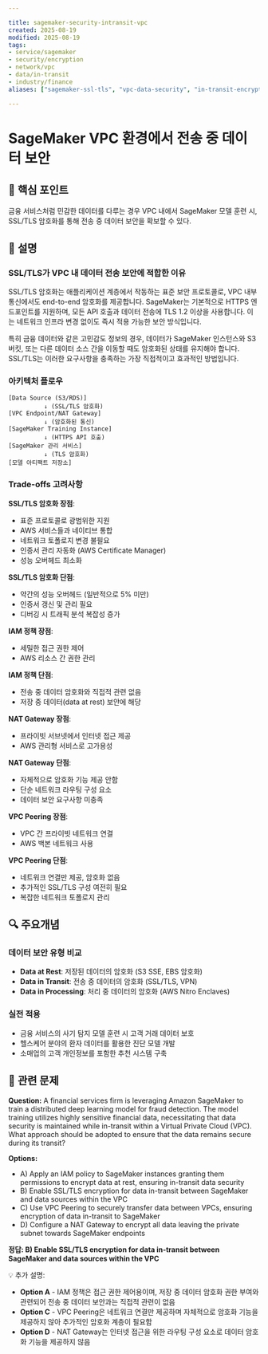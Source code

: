 ```yaml
---

title: sagemaker-security-intransit-vpc
created: 2025-08-19
modified: 2025-08-19
tags:
- service/sagemaker
- security/encryption
- network/vpc
- data/in-transit
- industry/finance
aliases: ["sagemaker-ssl-tls", "vpc-data-security", "in-transit-encryption"]

---
```


# SageMaker VPC 환경에서 전송 중 데이터 보안

## 🎯 핵심 포인트

금융 서비스처럼 민감한 데이터를 다루는 경우 VPC 내에서 SageMaker 모델 훈련 시, SSL/TLS 암호화를 통해 전송 중 데이터 보안을 확보할 수 있다.

## 📝 설명

### SSL/TLS가 VPC 내 데이터 전송 보안에 적합한 이유

SSL/TLS 암호화는 애플리케이션 계층에서 작동하는 표준 보안 프로토콜로, VPC 내부 통신에서도 end-to-end 암호화를 제공합니다. SageMaker는 기본적으로 HTTPS 엔드포인트를 지원하며, 모든 API 호출과 데이터 전송에 TLS 1.2 이상을 사용합니다. 이는 네트워크 인프라 변경 없이도 즉시 적용 가능한 보안 방식입니다.

특히 금융 데이터와 같은 고민감도 정보의 경우, 데이터가 SageMaker 인스턴스와 S3 버킷, 또는 다른 데이터 소스 간을 이동할 때도 암호화된 상태를 유지해야 합니다. SSL/TLS는 이러한 요구사항을 충족하는 가장 직접적이고 효과적인 방법입니다.

### 아키텍처 플로우

```
[Data Source (S3/RDS)] 
          ↓ (SSL/TLS 암호화)
[VPC Endpoint/NAT Gateway]
          ↓ (암호화된 통신)
[SageMaker Training Instance]
          ↓ (HTTPS API 호출)
[SageMaker 관리 서비스]
          ↓ (TLS 암호화)
[모델 아티팩트 저장소]
```

### Trade-offs 고려사항

**SSL/TLS 암호화 장점**:
- 표준 프로토콜로 광범위한 지원
- AWS 서비스들과 네이티브 통합
- 네트워크 토폴로지 변경 불필요
- 인증서 관리 자동화 (AWS Certificate Manager)
- 성능 오버헤드 최소화

**SSL/TLS 암호화 단점**:
- 약간의 성능 오버헤드 (일반적으로 5% 미만)
- 인증서 갱신 및 관리 필요
- 디버깅 시 트래픽 분석 복잡성 증가

**IAM 정책 장점**:
- 세밀한 접근 권한 제어
- AWS 리소스 간 권한 관리

**IAM 정책 단점**:
- 전송 중 데이터 암호화와 직접적 관련 없음
- 저장 중 데이터(data at rest) 보안에 해당

**NAT Gateway 장점**:
- 프라이빗 서브넷에서 인터넷 접근 제공
- AWS 관리형 서비스로 고가용성

**NAT Gateway 단점**:
- 자체적으로 암호화 기능 제공 안함
- 단순 네트워크 라우팅 구성 요소
- 데이터 보안 요구사항 미충족

**VPC Peering 장점**:
- VPC 간 프라이빗 네트워크 연결
- AWS 백본 네트워크 사용

**VPC Peering 단점**:
- 네트워크 연결만 제공, 암호화 없음
- 추가적인 SSL/TLS 구성 여전히 필요
- 복잡한 네트워크 토폴로지 관리

## 🔍 주요개념

### 데이터 보안 유형 비교

- **Data at Rest**: 저장된 데이터의 암호화 (S3 SSE, EBS 암호화)
- **Data in Transit**: 전송 중 데이터의 암호화 (SSL/TLS, VPN)
- **Data in Processing**: 처리 중 데이터의 암호화 (AWS Nitro Enclaves)

### 실전 적용

- 금융 서비스의 사기 탐지 모델 훈련 시 고객 거래 데이터 보호
- 헬스케어 분야의 환자 데이터를 활용한 진단 모델 개발
- 소매업의 고객 개인정보를 포함한 추천 시스템 구축

## 📝 관련 문제

**Question:** A financial services firm is leveraging Amazon SageMaker to train a distributed deep learning model for fraud detection. The model training utilizes highly sensitive financial data, necessitating that data security is maintained while in-transit within a Virtual Private Cloud (VPC). What approach should be adopted to ensure that the data remains secure during its transit?

**Options:**

- A) Apply an IAM policy to SageMaker instances granting them permissions to encrypt data at rest, ensuring in-transit data security
- B) Enable SSL/TLS encryption for data in-transit between SageMaker and data sources within the VPC
- C) Use VPC Peering to securely transfer data between VPCs, ensuring encryption of data in-transit to SageMaker
- D) Configure a NAT Gateway to encrypt all data leaving the private subnet towards SageMaker endpoints

**정답: B) Enable SSL/TLS encryption for data in-transit between SageMaker and data sources within the VPC**

💡 추가 설명:

- **Option A** - IAM 정책은 접근 권한 제어용이며, 저장 중 데이터 암호화 권한 부여와 관련되어 전송 중 데이터 보안과는 직접적 관련이 없음
- **Option C** - VPC Peering은 네트워크 연결만 제공하며 자체적으로 암호화 기능을 제공하지 않아 추가적인 암호화 계층이 필요함
- **Option D** - NAT Gateway는 인터넷 접근을 위한 라우팅 구성 요소로 데이터 암호화 기능을 제공하지 않음